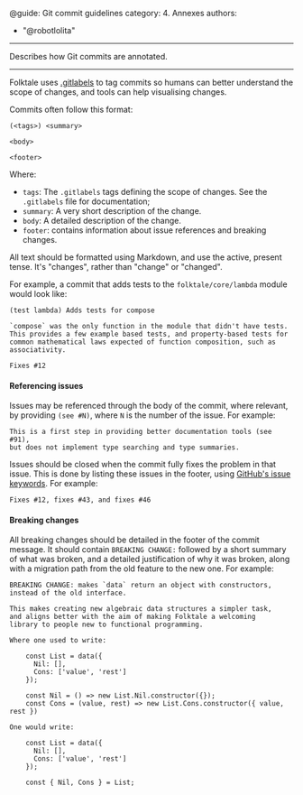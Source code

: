 @guide: Git commit guidelines
category: 4. Annexes
authors:
  - "@robotlolita"
---

Describes how Git commits are annotated.

* * *

Folktale uses [.gitlabels](https://github.com/ELLIOTTCABLE/.gitlabels) to
tag commits so humans can better understand the scope of changes, and tools
can help visualising changes.

Commits often follow this format:

```
(<tags>) <summary>

<body>

<footer>
```

Where:

  - `tags`: The `.gitlabels` tags defining the scope of changes. See the `.gitlabels` file for documentation;
  - `summary`: A very short description of the change.
  - `body`: A detailed description of the change.
  - `footer`: contains information about issue references and breaking changes.

All text should be formatted using Markdown, and use the active, present
tense. It's "changes", rather than "change" or "changed".

For example, a commit that adds tests to the `folktale/core/lambda` module would
look like:

```
(test lambda) Adds tests for compose

`compose` was the only function in the module that didn't have tests.
This provides a few example based tests, and property-based tests for
common mathematical laws expected of function composition, such as
associativity.

Fixes #12
```


#### Referencing issues

Issues may be referenced through the body of the commit, where relevant, by
providing `(see #N)`, where `N` is the number of the issue. For example:

```
This is a first step in providing better documentation tools (see #91),
but does not implement type searching and type summaries.
```

Issues should be closed when the commit fully fixes the problem in that
issue. This is done by listing these issues in the footer, using
[GitHub's issue keywords](https://help.github.com/articles/closing-issues-via-commit-messages/). For example:

```
Fixes #12, fixes #43, and fixes #46
```


#### Breaking changes

All breaking changes should be detailed in the footer of the commit message. It
should contain `BREAKING CHANGE:` followed by a short summary of what was
broken, and a detailed justification of why it was broken, along with a
migration path from the old feature to the new one. For example:

```
BREAKING CHANGE: makes `data` return an object with constructors,
instead of the old interface.

This makes creating new algebraic data structures a simpler task,
and aligns better with the aim of making Folktale a welcoming
library to people new to functional programming.

Where one used to write:

    const List = data({
      Nil: [],
      Cons: ['value', 'rest']
    });

    const Nil = () => new List.Nil.constructor({});
    const Cons = (value, rest) => new List.Cons.constructor({ value, rest })

One would write:

    const List = data({
      Nil: [],
      Cons: ['value', 'rest']
    });

    const { Nil, Cons } = List;
```
